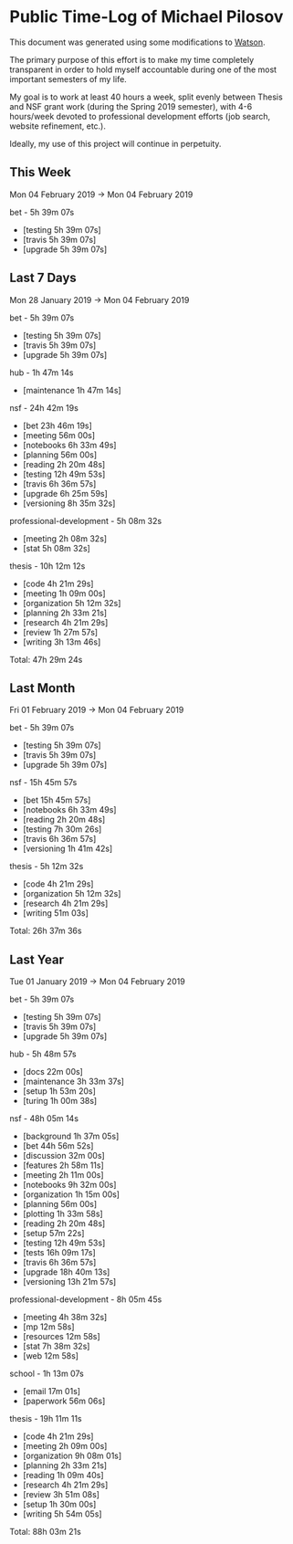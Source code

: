 # Public Time-Log of Michael Pilosov

This document was generated using some modifications to [Watson](https://github.com/TailorDev/Watson).

The primary purpose of this effort is to make my time completely transparent in order to hold myself accountable during one of the most important semesters of my life.

My goal is to work at least 40 hours a week, split evenly between Thesis and NSF grant work (during the Spring 2019 semester), with 4-6 hours/week devoted to professional development efforts (job search, website refinement, etc.). 

Ideally, my use of this project will continue in perpetuity.

## This Week
Mon 04 February 2019 -> Mon 04 February 2019

bet - 5h 39m 07s
- [testing  5h 39m 07s]  
- [travis  5h 39m 07s]  
- [upgrade  5h 39m 07s]  

## Last 7 Days
Mon 28 January 2019 -> Mon 04 February 2019

bet - 5h 39m 07s
- [testing  5h 39m 07s]  
- [travis  5h 39m 07s]  
- [upgrade  5h 39m 07s]  

hub - 1h 47m 14s
- [maintenance  1h 47m 14s]  

nsf - 24h 42m 19s
- [bet 23h 46m 19s]  
- [meeting     56m 00s]  
- [notebooks  6h 33m 49s]  
- [planning     56m 00s]  
- [reading  2h 20m 48s]  
- [testing 12h 49m 53s]  
- [travis  6h 36m 57s]  
- [upgrade  6h 25m 59s]  
- [versioning  8h 35m 32s]  

professional-development - 5h 08m 32s
- [meeting  2h 08m 32s]  
- [stat  5h 08m 32s]  

thesis - 10h 12m 12s
- [code  4h 21m 29s]  
- [meeting  1h 09m 00s]  
- [organization  5h 12m 32s]  
- [planning  2h 33m 21s]  
- [research  4h 21m 29s]  
- [review  1h 27m 57s]  
- [writing  3h 13m 46s]  

Total: 47h 29m 24s
## Last Month
Fri 01 February 2019 -> Mon 04 February 2019

bet - 5h 39m 07s
- [testing  5h 39m 07s]  
- [travis  5h 39m 07s]  
- [upgrade  5h 39m 07s]  

nsf - 15h 45m 57s
- [bet 15h 45m 57s]  
- [notebooks  6h 33m 49s]  
- [reading  2h 20m 48s]  
- [testing  7h 30m 26s]  
- [travis  6h 36m 57s]  
- [versioning  1h 41m 42s]  

thesis - 5h 12m 32s
- [code  4h 21m 29s]  
- [organization  5h 12m 32s]  
- [research  4h 21m 29s]  
- [writing     51m 03s]  

Total: 26h 37m 36s
## Last Year
Tue 01 January 2019 -> Mon 04 February 2019

bet - 5h 39m 07s
- [testing  5h 39m 07s]  
- [travis  5h 39m 07s]  
- [upgrade  5h 39m 07s]  

hub - 5h 48m 57s
- [docs     22m 00s]  
- [maintenance  3h 33m 37s]  
- [setup  1h 53m 20s]  
- [turing  1h 00m 38s]  

nsf - 48h 05m 14s
- [background  1h 37m 05s]  
- [bet 44h 56m 52s]  
- [discussion     32m 00s]  
- [features  2h 58m 11s]  
- [meeting  2h 11m 00s]  
- [notebooks  9h 32m 00s]  
- [organization  1h 15m 00s]  
- [planning     56m 00s]  
- [plotting  1h 33m 58s]  
- [reading  2h 20m 48s]  
- [setup     57m 22s]  
- [testing 12h 49m 53s]  
- [tests 16h 09m 17s]  
- [travis  6h 36m 57s]  
- [upgrade 18h 40m 13s]  
- [versioning 13h 21m 57s]  

professional-development - 8h 05m 45s
- [meeting  4h 38m 32s]  
- [mp     12m 58s]  
- [resources     12m 58s]  
- [stat  7h 38m 32s]  
- [web     12m 58s]  

school - 1h 13m 07s
- [email     17m 01s]  
- [paperwork     56m 06s]  

thesis - 19h 11m 11s
- [code  4h 21m 29s]  
- [meeting  2h 09m 00s]  
- [organization  9h 08m 01s]  
- [planning  2h 33m 21s]  
- [reading  1h 09m 40s]  
- [research  4h 21m 29s]  
- [review  3h 51m 08s]  
- [setup  1h 30m 00s]  
- [writing  5h 54m 05s]  

Total: 88h 03m 21s

